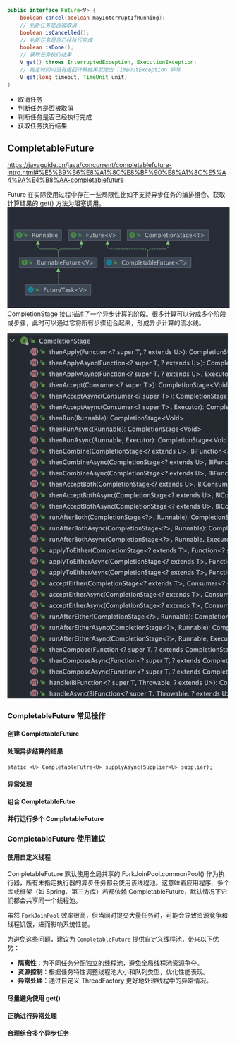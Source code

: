 ```java
public interface Future<V> {
    boolean cancel(boolean mayInterruptIfRunning);
    // 判断任务是否被取消
    boolean isCancelled();
    // 判断任务是否已经执行完成
    boolean isDone();
    // 获取任务执行结果
    V get() throws InterruptedException, ExecutionException;
    // 指定时间内没有返回计算结果就抛出 TimeOutException 异常
    V get(long timeout, TimeUnit unit)
}
```

* 取消任务
* 判断任务是否被取消
* 判断任务是否已经执行完成
* 获取任务执行结果

## CompletableFuture

https://javaguide.cn/java/concurrent/completablefuture-intro.html#%E5%B9%B6%E8%A1%8C%E8%BF%90%E8%A1%8C%E5%A4%9A%E4%B8%AA-completablefuture

Future 在实际使用过程中存在一些局限性比如不支持异步任务的编排组合、获取计算结果的 get() 方法为阻塞调用。
![alt text](image-2.png)
CompletionStage 接口描述了一个异步计算的阶段。很多计算可以分成多个阶段或步骤，此时可以通过它将所有步骤组合起来，形成异步计算的流水线。

![alt text](image-3.png)

### CompletableFuture 常见操作

#### 创建 CompletableFuture

#### 处理异步结算的结果

```
static <U> CompletableFutre<U> supplyAsync(Supplier<U> supplier);

```

#### 异常处理

#### 组合 CompletableFutre

#### 并行运行多个 CompletableFuture

### CompletableFuture 使用建议

#### 使用自定义线程

CompletableFuture 默认使用全局共享的 ForkJoinPool.commonPool() 作为执行器，所有未指定执行器的异步任务都会使用该线程池。这意味着应用程序、多个库或框架（如 Spring、第三方库）若都依赖 CompletableFuture，默认情况下它们都会共享同一个线程池。

虽然 `ForkJoinPool` 效率很高，但当同时提交大量任务时，可能会导致资源竞争和线程饥饿，进而影响系统性能。

为避免这些问题，建议为 `CompletableFuture` 提供自定义线程池，带来以下优势：

* **隔离性**：为不同任务分配独立的线程池，避免全局线程池资源争夺。
* **资源控制**：根据任务特性调整线程池大小和队列类型，优化性能表现。
* **异常处理**：通过自定义 ThreadFactory 更好地处理线程中的异常情况。

#### 尽量避免使用 get()

#### 正确进行异常处理

#### 合理组合多个异步任务
